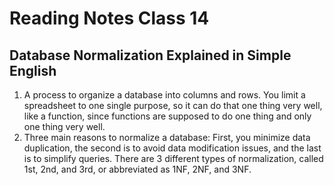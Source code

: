 # Reading Notes Class 14

##  Database Normalization Explained in Simple English

  1. A process to organize a database into columns and rows. You limit a spreadsheet to one single purpose, so it can do that one thing very well, like a function, since functions are supposed to do one thing and only one thing very well. 
  2. Three main reasons to normalize a database: First, you minimize data duplication, the second is to avoid data modification issues, and the last is to simplify queries. There are 3 different types of normalization, called 1st, 2nd, and 3rd, or abbreviated as 1NF, 2NF, and 3NF. 
